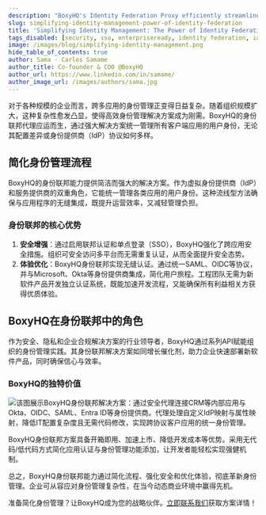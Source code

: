 ```yaml
---
description: "BoxyHQ's Identity Federation Proxy efficiently streamlines user identity management across diverse customer-facing apps & IdP protocols, addressing the growing complexity businesses face as they expand."
slug: simplifying-identity-management-power-of-identity-federation
title: 'Simplifying Identity Management: The Power of Identity Federation'
tags_disabled: [security, sso, enterpriseready, identity federation, iam]
image: /images/blog/simplifying-identity-management.png
hide_table_of_contents: true
author: Sama - Carlos Samame
author_title: Co-founder & COO @BoxyHQ
author_url: https://www.linkedin.com/in/samame/
author_image_url: /images/authors/sama.jpg
---
```


对于各种规模的企业而言，跨多应用的身份管理正变得日益复杂。随着组织规模扩大，这种复杂性愈发凸显，使得高效身份管理解决方案成为刚需。BoxyHQ的身份联邦代理应运而生，通过强大解决方案统一管理所有客户端应用的用户身份，无论其配置差异或身份提供商（IdP）协议如何多样。

## 简化身份管理流程

BoxyHQ的身份联邦能力提供简洁而强大的解决方案。作为虚拟身份提供商（IdP）和服务提供商的双重角色，它能统一管理各类应用的用户身份。这种流线型方法确保与应用程序的无缝集成，既提升运营效率，又减轻管理负担。

### 身份联邦的核心优势

1. **安全增强**：通过启用联邦认证和单点登录（SSO），BoxyHQ强化了跨应用安全措施。组织可安全访问多平台而无需重复认证，从而全面提升安全态势。
2. **体验优化**：BoxyHQ身份联邦实现无缝认证。通过统一SAML、OIDC等协议，并与Microsoft、Okta等身份提供商集成，简化用户旅程。工程团队无需为新软件产品开发独立认证系统，既能加速开发流程，又能确保所有利益相关方获得优质体验。

## BoxyHQ在身份联邦中的角色

作为安全、隐私和企业合规解决方案的行业领导者，BoxyHQ通过系列API赋能组织的身份管理实践。其身份联邦解决方案如同增长催化剂，助力企业快速部署新软件产品，同时确保信心与效率。

### BoxyHQ的独特价值

![该图展示BoxyHQ身份联邦解决方案：通过安全代理连接CRM等内部应用与Okta、OIDC、SAML、Entra ID等身份提供商。代理处理自定义IdP映射与属性映射，降低IT配置复杂度且无需代码修改，实现跨协议客户应用的统一身份管理。](/images/blog/identity-federation-in-action.png)

BoxyHQ身份联邦方案具备开箱即用、加速上市、降低开发成本等优势。采用无代码/低代码方式简化应用认证与身份管理功能添加，让开发者能轻松实现强健机制。

总之，BoxyHQ身份联邦能力通过简化流程、强化安全和优化体验，彻底革新身份管理。企业可从容应对身份管理复杂性，在当今动态商业环境中赢得先机。

准备简化身份管理？让BoxyHQ成为您的战略伙伴。[立即联系我们](/identity-federation-proxy)获取方案详情！